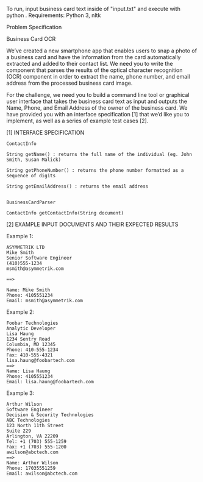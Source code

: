To run, input business card text inside of "input.txt" and execute with python .
Requirements: Python 3, nltk 


Problem Specification

Business Card OCR

We’ve created a new smartphone app that enables users to snap a photo of a business card and have the information from the card automatically extracted and added to their contact list. We need you to write the component that parses the results of the optical character recognition (OCR) component in order to extract the name, phone number, and email address from the processed business card image.

For the challenge, we need you to build a command line tool or graphical user interface that takes the business card text as input and outputs the Name, Phone, and Email Address of the owner of the business card. We have provided you with an interface specification [1] that we’d like you to implement, as well as a series of example test cases [2].

[1] INTERFACE SPECIFICATION

    ContactInfo
    
    String getName() : returns the full name of the individual (eg. John Smith, Susan Malick)
    
    String getPhoneNumber() : returns the phone number formatted as a sequence of digits

    String getEmailAddress() : returns the email address


    BusinessCardParser

    ContactInfo getContactInfo(String document)

[2] EXAMPLE INPUT DOCUMENTS AND THEIR EXPECTED RESULTS

Example 1:

    ASYMMETRIK LTD
    Mike Smith
    Senior Software Engineer
    (410)555-1234
    msmith@asymmetrik.com

    ==>

    Name: Mike Smith
    Phone: 4105551234
    Email: msmith@asymmetrik.com

Example 2:

    Foobar Technologies
    Analytic Developer
    Lisa Haung
    1234 Sentry Road
    Columbia, MD 12345
    Phone: 410-555-1234
    Fax: 410-555-4321
    lisa.haung@foobartech.com
    ==>
    Name: Lisa Haung
    Phone: 4105551234
    Email: lisa.haung@foobartech.com

Example 3:

    Arthur Wilson
    Software Engineer
    Decision & Security Technologies
    ABC Technologies
    123 North 11th Street
    Suite 229
    Arlington, VA 22209
    Tel: +1 (703) 555-1259
    Fax: +1 (703) 555-1200
    awilson@abctech.com
    ==>
    Name: Arthur Wilson
    Phone: 17035551259
    Email: awilson@abctech.com
